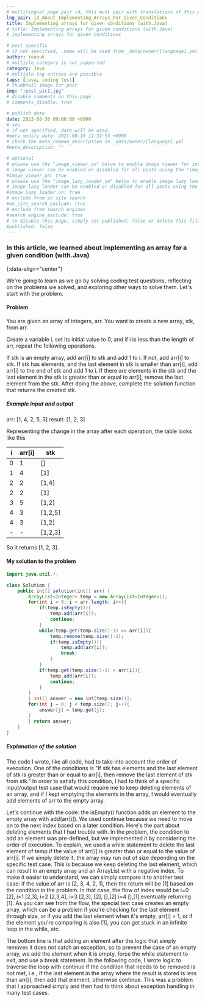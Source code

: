 ```yaml
---
# multilingual page pair id, this must pair with translations of this page. (This name must be unique)
lng_pair: id_About_Implementing_Arrays_For_Given_Conditions
title: Implementing arrays for given conditions (with.Java)
# title: Implementing arrays for given conditions (with.Java)
# implementing arrays for given conditions

# post specific
# if not specified, .name will be used from _data/owner/[language].yml
author: Yeonuk
# multiple category is not supported
category: Java
# multiple tag entries are possible
tags: [java, coding test]
# thumbnail image for post
img: ":post_pic1.jpg"
# disable comments on this page
# comments_disable: true

# publish date
date: 2023-08-30 09:00:00 +0900
# seo
# if not specified, date will be used.
#meta_modify_date: 2021-08-10 11:32:53 +0900
# check the meta_common_description in _data/owner/[language].yml
#meta_description: ""

# optional
# please use the "image_viewer_on" below to enable image viewer for individual pages or posts (_posts/ or [language]/_posts folders).
# image viewer can be enabled or disabled for all posts using the "image_viewer_posts: true" setting in _data/conf/main.yml.
#image_viewer_on: true
# please use the "image_lazy_loader_on" below to enable image lazy loader for individual pages or posts (_posts/ or [language]/_posts folders).
# image lazy loader can be enabled or disabled for all posts using the "image_lazy_loader_posts: true" setting in _data/conf/main.yml.
#image_lazy_loader_on: true
# exclude from on site search
#on_site_search_exclude: true
# exclude from search engines
#search_engine_exclude: true
# to disable this page, simply set published: false or delete this file
#published: false
---
```


<!-- outline-start -->

### In this article, we learned about Implementing an array for a given condition (with.Java)

{:data-align="center"}

<!-- outline-end -->

We're going to learn as we go by solving coding test questions, reflecting on the problems we solved, and exploring other ways to solve them.
Let's start with the problem.

#### Problem

You are given an array of integers, arr. You want to create a new array, stk, from arr.

Create a variable i, set its initial value to 0, and if i is less than the length of arr, repeat the following operations.

If stk is an empty array, add arr[i] to stk and add 1 to i. If not, add arr[i] to stk.
If stk has elements, and the last element in stk is smaller than arr[i], add arr[i] to the end of stk and add 1 to i.
If there are elements in the stk and the last element in the stk is greater than or equal to arr[i], remove the last element from the stk.
After doing the above, complete the solution function that returns the created stk.

##### Example input and output

arr: [1, 4, 2, 5, 3]
result: [1, 2, 3]

Representing the change in the array after each operation, the table looks like this

| i   | arr[i] | stk     |
| --- | ------ | ------- |
| 0   | 1      | []      |
| 1   | 4      | [1]     |
| 2   | 2      | [1,4]   |
| 2   | 2      | [1]     |
| 3   | 5      | [1,2]   |
| 4   | 3      | [1,2,5] |
| 4   | 3      | [1,2]   |
| -   | -      | [1,2,3] |

So it returns [1, 2, 3].

#### My solution to the problem

```java
import java.util.*;

class Solution {
    public int[] solution(int[] arr) {
        ArrayList<Integer> temp = new ArrayList<Integer>();
        for(int i = 0; i < arr.length; i++){
            if(temp.isEmpty()){
                temp.add(arr[i]);
                continue;
            }
            while(temp.get(temp.size()-1) >= arr[i]){
                temp.remove(temp.size()-1);
                if(temp.isEmpty()){
                    temp.add(arr[i]);
                    break;
                }
            }
            if(temp.get(temp.size()-1) < arr[i]){
                temp.add(arr[i]);
                continue;
            }
        }
        } int[] answer = new int[temp.size()];
        for(int j = 0; j < temp.size(); j++){
            answer[j] = temp.get(j);
        }
        } return answer;
    }
}
```

##### Explanation of the solution

The code I wrote, like all code, had to take into account the order of execution. One of the conditions is "If stk has elements and the last element of stk is greater than or equal to arr[i], then remove the last element of stk from stk." In order to satisfy this condition, I had to think of a specific input/output test case that would require me to keep deleting elements of an array, and if I kept emptying the elements in the array, I would eventually add elements of arr to the empty array.

Let's continue with the code: the isEmpty() function adds an element to the empty array with add(arr[i]). We used continue because we need to move on to the next index based on a later condition.
Here's the part about deleting elements that I had trouble with. In the problem, the condition to add an element was pre-defined, but we implemented it by considering the order of execution. To explain, we used a while statement to delete the last element of temp if the value of arr[i] is greater than or equal to the value of arr[i]. If we simply delete it, the array may run out of size depending on the specific test case. This is because we keep deleting the last element, which can result in an empty array and an ArrayList with a negative index. To make it easier to understand, we can simply compare it to another test case: if the value of arr is [2, 3, 4, 2, 1], then the return will be [1] based on the condition in the problem. In that case, the flow of index would be i=0 [2], i=1 [2,3], i=2 [2,3,4], i=3 [2,3], [2], [],[2] i=4 [],[1] eventually returning [1]. As you can see from the flow, the special test case creates an empty array, which can be a problem if you're checking for the last element through size, or if you add the last element when it's empty, arr[i] = 1, or if the element you're comparing is also [1], you can get stuck in an infinite loop in the while, etc.

The bottom line is that adding an element after the logic that simply removes it does not catch an exception, so to prevent the case of an empty array, we add the element when it is empty, force the while statement to exit, and use a break statement. In the following code, I wrote logic to traverse the loop with continue if the condition that needs to be removed is not met, i.e., if the last element in the array where the result is stored is less than arr[i], then add that element, otherwise continue. This was a problem that I approached simply and then had to think about exception handling in many test cases.
